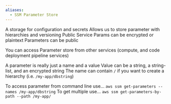 ```yaml
---
aliases:
  - SSM Parameter Store
---
```

A storage for configuration and secrets
Allows us to store parameter with hierarchies and versioning
Public Service
Params can be encrypted or plaintext
Parameters can be public

You can access Parameter store from other services (compute, and code deployment pipeline services) 

A parameter is really just a name and a value
	Value can be a string, a string-list, and an encrypted string
	The name can contain `/` if you want to create a hierarchy (i.e. `/my-app/dbstring`)

To access parameter from command line use...
`aws ssm get-parameters --names /my-app/dbstring`
To get multiple use...
`aws ssm get-parameters-by-path --path /my-app/`
